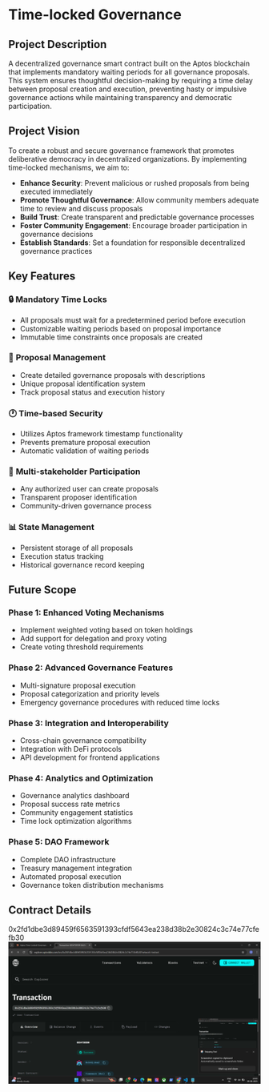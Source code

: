 # Time-locked Governance

## Project Description

A decentralized governance smart contract built on the Aptos blockchain that implements mandatory waiting periods for all governance proposals. This system ensures thoughtful decision-making by requiring a time delay between proposal creation and execution, preventing hasty or impulsive governance actions while maintaining transparency and democratic participation.

## Project Vision

To create a robust and secure governance framework that promotes deliberative democracy in decentralized organizations. By implementing time-locked mechanisms, we aim to:

- **Enhance Security**: Prevent malicious or rushed proposals from being executed immediately
- **Promote Thoughtful Governance**: Allow community members adequate time to review and discuss proposals
- **Build Trust**: Create transparent and predictable governance processes
- **Foster Community Engagement**: Encourage broader participation in governance decisions
- **Establish Standards**: Set a foundation for responsible decentralized governance practices

## Key Features

### 🔒 **Mandatory Time Locks**
- All proposals must wait for a predetermined period before execution
- Customizable waiting periods based on proposal importance
- Immutable time constraints once proposals are created

### 📝 **Proposal Management**
- Create detailed governance proposals with descriptions
- Unique proposal identification system
- Track proposal status and execution history

### 🕐 **Time-based Security**
- Utilizes Aptos framework timestamp functionality
- Prevents premature proposal execution
- Automatic validation of waiting periods

### 👥 **Multi-stakeholder Participation**
- Any authorized user can create proposals
- Transparent proposer identification
- Community-driven governance process

### 📊 **State Management**
- Persistent storage of all proposals
- Execution status tracking
- Historical governance record keeping

## Future Scope

### Phase 1: Enhanced Voting Mechanisms
- Implement weighted voting based on token holdings
- Add support for delegation and proxy voting
- Create voting threshold requirements

### Phase 2: Advanced Governance Features
- Multi-signature proposal execution
- Proposal categorization and priority levels
- Emergency governance procedures with reduced time locks

### Phase 3: Integration and Interoperability
- Cross-chain governance compatibility
- Integration with DeFi protocols
- API development for frontend applications

### Phase 4: Analytics and Optimization
- Governance analytics dashboard
- Proposal success rate metrics
- Community engagement statistics
- Time lock optimization algorithms

### Phase 5: DAO Framework
- Complete DAO infrastructure
- Treasury management integration
- Automated proposal execution
- Governance token distribution mechanisms

## Contract Details
0x2fd1dbe3d89459f6563591393cfdf5643ea238d38b2e30824c3c74e77cfefb30
![alt text](image.png)  